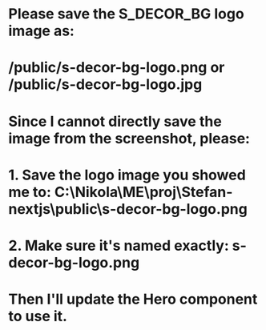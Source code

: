 # Please save the S_DECOR_BG logo image as:
# /public/s-decor-bg-logo.png or /public/s-decor-bg-logo.jpg

# Since I cannot directly save the image from the screenshot, please:
# 1. Save the logo image you showed me to: C:\Nikola\ME\proj\Stefan-nextjs\public\s-decor-bg-logo.png
# 2. Make sure it's named exactly: s-decor-bg-logo.png

# Then I'll update the Hero component to use it.